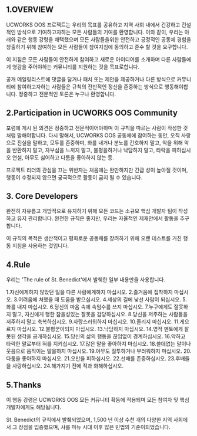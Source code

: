 ## 1.OVERVIEW

UCWORKS OOS 프로젝트는 우리의 목표를 공유하고 지역 사회 내에서 건강하고 건설적인 방식으로 기여하고자하는 모든 사람들의 기여를 환영합니다.
이와 같이, 우리는 아래와 같은 행동 강령을 채택했으며 모든 사람들을위한 안전하고 긍정적인 공동체 경험을 창출하기 위해 참여하는 모든 사람들이 참여지침에 동의하고 준수 할 것을 요구합니다.

이 지침은 모든 사람들이 안전하게 참여하고 새로운 아이디어를 소개하며 다른 사람들에게 영감을 주어야하는 커뮤니티를 지원하는 것을 목표로합니다.

공개 메일링리스트에 댓글을 달거나 패치 또는 제안을 제공하거나 다른 방식으로 커뮤니티에 참여하고자하는 사람들은 규칙의 전반적인 정신을 존중하는 방식으로 행동해야합니다. 정중하고 전문적인 토론은 누구나 환영합니다.


## 2.Participation in UCWORKS OOS Community

포럼에 게시 된 의견은 정중하고 전문적이어야하며 이 규칙을 따르는 사람이 작성한 것처럼 말해야합니다. 
다시 말해서, UCWORKS OOS 공동체에 참여하는 동안, 오직 사랑으로 진실을 말하고, 모두를 존중하며, 화를 내거나 분노를 간호하지 말고, 악을 위해 악을 반환하지 말고, 자부심을 느끼지 말고, 불평을하거나 낙담하지 말고, 타락을 피하십시오 연설, 아무도 싫어하고 다툼을 좋아하지 않는 등. 

프로젝트 리더의 관심을 끄는 위반자는 처음에는 완만하지만 긴급 성이 높아질 것이며, 행동이 수정되지 않으면 궁극적으로 활동이 금지 될 수 있습니다.


## 3. Core Developers

완전히 자유롭고 개방적으로 유지하기 위해 모든 코드는 소규모 핵심 개발자 팀이 작성하고 유지 관리합니다. 
완전한 규칙은 좋지만, 우리는 자율적인 제재안에서 활동을 추구합니다.

이 규칙의 목적은 생산적이고 평화로운 공동체를 장려하기 위해 오랜 테스트를 거친 행동 지침을 사용하는 것입니다.


## 4.Rule

우리는 'The rule of St. Benedict'에서 발췌한 일부 내용만을 사용합니다.

 1.자신에게하지 않았던 일을 다른 사람에게하지 마십시오.
 2.즐거움에 집착하지 마십시오.
 3.어려움에 처했을 때 도움을 받으십시오.
 4.세상의 길에 낯선 사람이 되십시오.
 5.화를 내지 마십시오.
 6.당신의 마음 속에 속임수를 쓰지 마십시오.
 7.누구에게도 잘못하지 말고, 자신에게 행한 참을성있는 잘못을 감당하십시오.
 8.당신을 저주하는 사람들을 저주하지 말고 축복하십시오.
 9.자랑스러워하지 마십시오.
 10.졸리지 마십시오.
 11.게으르지 마십시오.
 12.불평꾼이되지 마십시오.
 13.낙담하지 마십시오.
 14.영적 멘토에게 잘못된 생각을 공개하십시오.
 15.당신의 삶의 행동을 끊임없이 경계하십시오.
 16.악하고 타락한 말로부터 혀를 지키십시오.
 17.많은 말을 좋아하지 마십시오.
 18.쓸데없는 말이나 웃음으로 움직이는 말을하지 마십시오.
 19.아무도 질투하거나 부러워하지 마십시오.
 20.다툼을 좋아하지 마십시오.
 21.오만을 피하십시오.
 22.선배를 존중하십시오.
 23.후배들을 사랑하십시오.
 24.해가지기 전에 적과 화해하십시오.


## 5.Thanks
이 행동 강령은 UCWORKS OOS 모든 커뮤니티 확동에 적용되며 모든 참여자 및 핵심개발자에게도 해당됩니다.

St. Benedict의 규칙에서 발췌되었으며, 1,500 년 이상 수천 개의 다양한 지역 사회에서 그 장점을 입증했으며, 샤를 마뉴 시대 이후 많은 민법의 기준이되었습니다.

